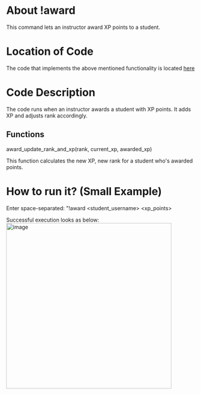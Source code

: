 # About !award

This command lets an instructor award XP points to a student. 

# Location of Code

The code that implements the above mentioned functionality is located [here](https://github.com/psvkaushik/CSC-510-Project3-TeachersPetBotv2.0/blob/main/src/award.py)

# Code Description
The code runs when an instructor awards a student with XP points. It adds XP and adjusts rank accordingly. 

## Functions
award_update_rank_and_xp(rank, current_xp, awarded_xp)

This function calculates the new XP, new rank for a student who's awarded points. 

# How to run it? (Small Example)

Enter space-separated: "!award <student_username> <xp_points>

Successful execution looks as below:  
<img width="440" alt="image" src="https://github.com/psvkaushik/CSC-510-Project3-TeachersPetBotv2.0/assets/144864099/d8d3a636-6f8d-42fa-9937-505f1763819b">
